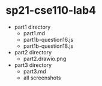 # sp21-cse110-lab4
- part1 directory
  - part1.md
  - part1b-question16.js
  - part1b-question18.js
- part2 directory
  - part2.drawio.png
- part3 directory
  - part3.md
  - all screenshots
